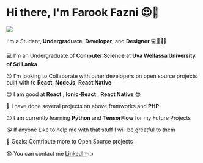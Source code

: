 # Hi there, I'm Farook Fazni 😍👋

![](https://komarev.com/ghpvc/?username=farookfazni&style=flat-square)


I'm a Student, **Undergraduate**, **Developer**, and **Designer** 💻📘📘📘


💻 I’m an Undergraduate of **Computer Science** at **Uva Wellassa University of Sri Lanka**

😍 I’m looking to Collaborate with other developers on open source projects built with to **React**, **NodeJs**, **React Native**

😍 I am good at **React** , **Ionic-React** , **React Native** 😎

🎈 I have done several projects on above framworks and **PHP**

😊 I am currently learning **Python** and **TensorFlow** for my Future Projects

😘 If anyone Like to help me with that stuff I will be greatful to them

🎯 Goals: Contribute more to Open Source projects

😎 You can contact me [LinkedIn](https://www.linkedin.com/in/farook-fazni-148b4612b/)👈
